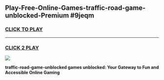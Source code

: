 
## Play-Free-Online-Games-traffic-road-game-unblocked-Premium #9jeqm
<h3>
<a href="https://premium.freeplayer.one?title=traffic-road-game-unblocked&ref=8M">CLICK TO PLAY</a></h3>
<hr>

<h3>
<a href="https://premium.freeplayer.one?title=traffic-road-game-unblocked&ref=8M">CLICK 2 PLAY</a>
  
</h3>

<a href="https://premium.freeplayer.one?title=traffic-road-game-unblocked&ref=8M"><img src="https://clearcache.store/games.png"></a>


**traffic-road-game-unblocked games unblocked: Your Gateway to Fun and Accessible Online Gaming**
